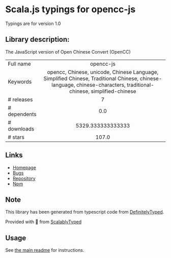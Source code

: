 
# Scala.js typings for opencc-js

Typings are for version 1.0

## Library description:
The JavaScript version of Open Chinese Convert (OpenCC)

|                    |                 |
| ------------------ | :-------------: |
| Full name          | opencc-js |
| Keywords           | opencc, Chinese, unicode, Chinese Language, Simplified Chinese, Traditional Chinese, chinese-language, chinese-characters, traditional-chinese, simplified-chinese |
| # releases         | 7 |
| # dependents       | 0.0 |
| # downloads        | 5329.333333333333 |
| # stars            | 107.0 |

## Links
- [Homepage](https://github.com/nk2028/opencc-js#readme)
- [Bugs](https://github.com/nk2028/opencc-js/issues)
- [Repository](https://github.com/nk2028/opencc-js)
- [Npm](https://www.npmjs.com/package/opencc-js)
    


## Note
This library has been generated from typescript code from [DefinitelyTyped](https://definitelytyped.org).

Provided with :purple_heart: from [ScalablyTyped](https://github.com/oyvindberg/ScalablyTyped)

## Usage
See [the main readme](../../readme.md) for instructions.


